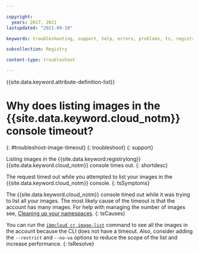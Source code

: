 ```yaml
---

copyright:
  years: 2017, 2021
lastupdated: "2021-09-10"

keywords: troubleshooting, support, help, errors, problems, ts, registry, listing images times out, IBM Cloud console, console

subcollection: Registry

content-type: troubleshoot

---
```


{{site.data.keyword.attribute-definition-list}}

# Why does listing images in the {{site.data.keyword.cloud_notm}} console timeout?
{: #troubleshoot-image-timeout}
{: troubleshoot}
{: support}

Listing images in the {{site.data.keyword.registrylong}} {{site.data.keyword.cloud_notm}} console times out.
{: shortdesc}

The request timed out while you attempted to list your images in the {{site.data.keyword.cloud_notm}} console.
{: tsSymptoms}

The {{site.data.keyword.cloud_notm}} console timed out while it was trying to list all your images. The most likely cause of the timeout is that the account has many images. For help with managing the number of images see, [Cleaning up your namespaces](/docs/Registry?topic=Registry-registry_retention).
{: tsCauses}

You can run the [`ibmcloud cr image-list`](/docs/Registry?topic=container-registry-cli-plugin-containerregcli#bx_cr_image_list) command to see all the images in the account because the CLI does not have a timeout. Also, consider adding the `--restrict` and  `--no-va` options to reduce the scope of the list and increase performance.
{: tsResolve}


